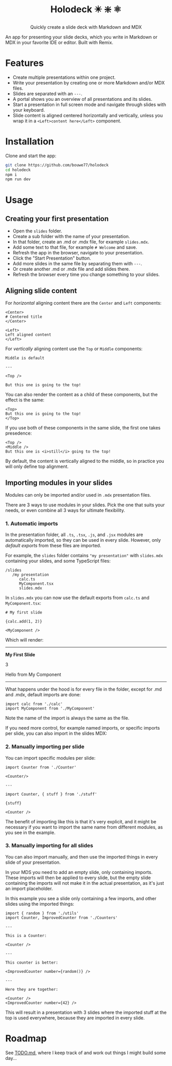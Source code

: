 <h1 align="center">Holodeck ✴️ ❇️ ⚛️</h1>
<p align="center">Quickly create a slide deck with Markdown and MDX</p>

An app for presenting your slide decks, which you write in Markdown or MDX in your favorite IDE or editor. Built with Remix.

# Features

- Create multiple presentations within one project.
- Write your presentation by creating one or more Markdown and/or MDX files.
- Slides are separated with an `---`.
- A portal shows you an overview of all presentations and its slides.
- Start a presentation in full screen mode and navigate through slides with your keyboard.
- Slide content is aligned centered horizontally and vertically, unless you wrap it in a `<Left>content here</Left>` component.

# Installation

Clone and start the app:

```sh
git clone https://github.com/bouwe77/holodeck
cd holodeck
npm i
npm run dev
```

# Usage

## Creating your first presentation

- Open the `slides` folder.
- Create a sub folder with the name of your presentation.
- In that folder, create an .md or .mdx file, for example `slides.mdx`.
- Add some text to that file, for example `# Welcome` and save.
- Refresh the app in the browser, navigate to your presentation.
- Click the "Start Presentation" button.
- Add more slides in the same file by separating them with `---`.
- Or create another .md or .mdx file and add slides there.
- Refresh the browser every time you change something to your slides.

## Aligning slide content

For _horizontal_ aligning content there are the `Center` and `Left` components:

```
<Center>
# Centered title
</Center>

<Left>
Left aligned content
</Left>
```

For _vertically_ aligning content use the `Top` or `Middle` components:

```
Middle is default

---

<Top />

But this one is going to the top!
```

You can also render the content as a child of these components, but the effect is the same:

```
<Top>
But this one is going to the top!
</Top>
```

If you use both of these components in the same slide, the first one takes presedence:

```
<Top />
<Middle />
But this one is <i>still</i> going to the top!
```

By default, the content is vertically aligned to the middle, so in practice you will only define top alignment.

## Importing modules in your slides

Modules can only be imported and/or used in `.mdx` presentation files.

There are 3 ways to use modules in your slides. Pick the one that suits your needs, or even combine all 3 ways for ultimate flexibility.

### 1. Automatic imports

In the presentation folder, all `.ts`, `.tsx`, `.js`, and `.jsx` modules are automatically imported, so they can be used in every slide.
However, only _default exports_ from these files are imported.

For example, the `slides` folder contains `"my presentation"` with `slides.mdx` containing your slides, and some TypeScript files:

```
/slides
   /my presentation
      calc.ts
      MyComponent.tsx
      slides.mdx
```

In `slides.mdx` you can now use the default exports from `calc.ts` and `MyComponent.tsx`:

```
# My first slide

{calc.add(1, 2)}

<MyComponent />
```

Which will render:

---

**My First Slide**

3

Hello from My Component

---

What happens under the hood is for every file in the folder, except for .md and .mdx, default imports are done:

```
import calc from './calc'
import MyComponent from './MyComponent'
```

Note the name of the import is always the same as the file.

If you need more control, for example named imports, or specific imports per slide, you can also import in the slides MDX:

### 2. Manually importing per slide

You can import specific modules per slide:

```
import Counter from './Counter'

<Counter/>

---

import Counter, { stuff } from './stuff'

{stuff}

<Counter />
```

The benefit of importing like this is that it's very explicit, and it might be necessary if you want to import the same name from different modules, as you see in the example.

### 3. Manually importing for all slides

You can also import manually, and then use the imported things in every slide of your presentation.

In your MDS you need to add an empty slide, only containing imports. These imports will then be applied to every slide, but the empty slide containing the imports will not make it in the actual presentation, as it's just an import placeholder.

In this example you see a slide only containing a few imports, and other slides using the imported things:

```
import { random } from './utils'
import Counter, ImprovedCounter from './Counters'

---

This is a Counter:

<Counter />

---

This counter is better:

<ImprovedCounter number={random()} />

---

Here they are together:

<Counter />
<ImprovedCounter number={42} />
```

This will result in a presentation with 3 slides where the imported stuff at the top is used everywhere, because they are imported in every slide.

# Roadmap

See [TODO.md](./TODO.md), where I keep track of and work out things I might build some day...
